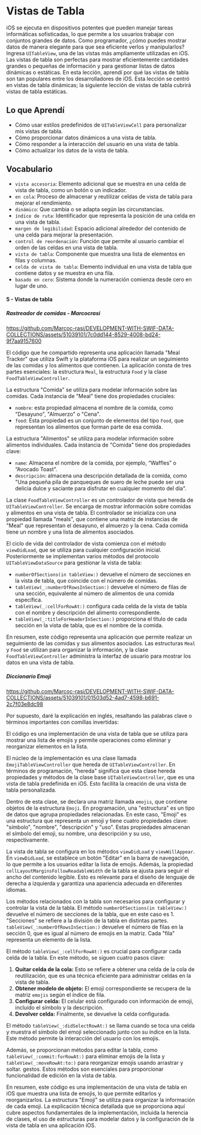 # Vistas de Tabla

iOS se ejecuta en dispositivos potentes que pueden manejar tareas informáticas sofisticadas, lo que permite a los usuarios trabajar con conjuntos grandes de datos. Como programador, ¿cómo puedes mostrar datos de manera elegante para que sea eficiente verlos y manipularlos?
Ingresa `UITableView`, una de las vistas más ampliamente utilizadas en iOS. Las vistas de tabla son perfectas para mostrar eficientemente cantidades grandes o pequeñas de información y para gestionar listas de datos dinámicas o estáticas.
En esta lección, aprendí por qué las vistas de tabla son tan populares entre los desarrolladores de iOS. Esta lección se centró en vistas de tabla dinámicas; la siguiente lección de vistas de tabla cubrirá vistas de tabla estáticas.

## Lo que Aprendí
- Cómo usar estilos predefinidos de `UITableViewCell` para personalizar mis vistas de tabla.
- Cómo proporcionar datos dinámicos a una vista de tabla.
- Cómo responder a la interacción del usuario en una vista de tabla.
- Cómo actualizar los datos de la vista de tabla.

## Vocabulario
- `vista accesoria`: Elemento adicional que se muestra en una celda de vista de tabla, como un botón o un indicador.
- `en cola`: Proceso de almacenar y reutilizar celdas de vista de tabla para mejorar el rendimiento.
- `dinámico`: Que cambia o se adapta según las circunstancias.
- `índice de ruta`: Identificador que representa la posición de una celda en una vista de tabla.
- `margen de legibilidad`: Espacio adicional alrededor del contenido de una celda para mejorar la presentación.
- `control de reordenación`: Función que permite al usuario cambiar el orden de las celdas en una vista de tabla.
- `vista de tabla`: Componente que muestra una lista de elementos en filas y columnas.
- `celda de vista de tabla`: Elemento individual en una vista de tabla que contiene datos y se muestra en una fila.
- `basado en cero`: Sistema donde la numeración comienza desde cero en lugar de uno.

#### 5 - Vistas de tabla

##### Rastreador de comidas - Marcocrasi

https://github.com/Marcoc-rasi/DEVELOPMENT-WITH-SWIF-DATA-COLLECTIONS/assets/51039101/7c0dd144-8529-4008-bd24-9f7aa9157600

El código que he compartido representa una aplicación llamada "Meal Tracker" que utiliza Swift y la plataforma iOS para realizar un seguimiento de las comidas y los alimentos que contienen. La aplicación consta de tres partes esenciales: la estructura `Meal`, la estructura `Food` y la clase `FoodTableViewController`.

La estructura "Comida" se utiliza para modelar información sobre las comidas. Cada instancia de "Meal" tiene dos propiedades cruciales:
- `nombre`: esta propiedad almacena el nombre de la comida, como "Desayuno", "Almuerzo" o "Cena".
- `food`: Esta propiedad es un conjunto de elementos del tipo `Food`, que representan los alimentos que forman parte de esa comida.

La estructura "Alimentos" se utiliza para modelar información sobre alimentos individuales. Cada instancia de "Comida" tiene dos propiedades clave:
- `name`: Almacena el nombre de la comida, por ejemplo, “Waffles” o “Avocado Toast”.
- `descripción`: almacena una descripción detallada de la comida, como "Una pequeña pila de panqueques de suero de leche puede ser una delicia dulce y saciante para disfrutar en cualquier momento del día".

La clase `FoodTableViewController` es un controlador de vista que hereda de `UITableViewController`. Se encarga de mostrar información sobre comidas y alimentos en una vista de tabla. El controlador se inicializa con una propiedad llamada "meals", que contiene una matriz de instancias de "Meal" que representan el desayuno, el almuerzo y la cena. Cada comida tiene un nombre y una lista de alimentos asociados.

El ciclo de vida del controlador de vista comienza con el método `viewDidLoad`, que se utiliza para cualquier configuración inicial. Posteriormente se implementan varios métodos del protocolo `UITableViewDataSource` para gestionar la vista de tabla:
- `numberOfSections(in tableView:)` devuelve el número de secciones en la vista de tabla, que coincide con el número de comidas.
- `tableView(_:numberOfRowsInSection:)` devuelve el número de filas de una sección, equivalente al número de alimentos de una comida específica.
- `tableView(_:cellForRowAt:)` configura cada celda de la vista de tabla con el nombre y descripción del alimento correspondiente.
- `tableView(_:titleForHeaderInSection:)` proporciona el título de cada sección en la vista de tabla, que es el nombre de la comida.

En resumen, este código representa una aplicación que permite realizar un seguimiento de las comidas y sus alimentos asociados. Las estructuras `Meal` y `Food` se utilizan para organizar la información, y la clase `FoodTableViewController` administra la interfaz de usuario para mostrar los datos en una vista de tabla.

##### Diccionario Emoji

https://github.com/Marcoc-rasi/DEVELOPMENT-WITH-SWIF-DATA-COLLECTIONS/assets/51039101/01503d52-4ad7-4598-b691-2c7f03e8dc98

Por supuesto, daré la explicación en inglés, resaltando las palabras clave o términos importantes con comillas invertidas:

El código es una implementación de una vista de tabla que se utiliza para mostrar una lista de emojis y permite operaciones como eliminar y reorganizar elementos en la lista.

El núcleo de la implementación es una clase llamada `EmojiTableViewController` que hereda de `UITableViewController`. En términos de programación, "hereda" significa que esta clase hereda propiedades y métodos de la clase base `UITableViewController`, que es una vista de tabla predefinida en iOS. Esto facilita la creación de una vista de tabla personalizada.

Dentro de esta clase, se declara una matriz llamada `emojis`, que contiene objetos de la estructura `Emoji`. En programación, una "estructura" es un tipo de datos que agrupa propiedades relacionadas. En este caso, "Emoji" es una estructura que representa un emoji y tiene cuatro propiedades clave: "símbolo", "nombre", "descripción" y "uso". Estas propiedades almacenan el símbolo del emoji, su nombre, una descripción y su uso, respectivamente.

La vista de tabla se configura en los métodos `viewDidLoad` y `viewWillAppear`. En `viewDidLoad`, se establece un botón "Editar" en la barra de navegación, lo que permite a los usuarios editar la lista de emojis. Además, la propiedad `cellLayoutMarginsFollowReadableWidth` de la tabla se ajusta para seguir el ancho del contenido legible. Esto es relevante para el diseño de lenguaje de derecha a izquierda y garantiza una apariencia adecuada en diferentes idiomas.

Los métodos relacionados con la tabla son necesarios para configurar y controlar la vista de la tabla. El método `numberOfSections(in tableView:)` devuelve el número de secciones de la tabla, que en este caso es 1. "Secciones" se refiere a la división de la tabla en distintas partes. `tableView(_:numberOfRowsInSection:)` devuelve el número de filas en la sección 0, que es igual al número de emojis en la matriz. Cada "fila" representa un elemento de la lista.

El método `tableView(_:cellForRowAt:)` es crucial para configurar cada celda de la tabla. En este método, se siguen cuatro pasos clave:
1. **Quitar celda de la cola:** Esto se refiere a obtener una celda de la cola de reutilización, que es una técnica eficiente para administrar celdas en la vista de tabla.
2. **Obtener modelo de objeto:** El emoji correspondiente se recupera de la matriz `emojis` según el índice de fila.
3. **Configurar celda:** El celular está configurado con información de emoji, incluido el símbolo y la descripción.
4. **Devolver celda:** Finalmente, se devuelve la celda configurada.

El método `tableView(_:didSelectRowAt:)` se llama cuando se toca una celda y muestra el símbolo del emoji seleccionado junto con su índice en la lista. Este método permite la interacción del usuario con los emojis.

Además, se proporcionan métodos para editar la tabla, como `tableView(_:commit:forRowAt:)` para eliminar emojis de la lista y `tableView(_:moveRowAt:to:)` para reorganizar emojis usando arrastrar y soltar. gestos. Estos métodos son esenciales para proporcionar funcionalidad de edición en la vista de tabla.

En resumen, este código es una implementación de una vista de tabla en iOS que muestra una lista de emojis, lo que permite editarlos y reorganizarlos. La estructura "Emoji" se utiliza para organizar la información de cada emoji. La explicación técnica detallada que se proporciona aquí cubre aspectos fundamentales de la implementación, incluida la herencia de clases, el uso de estructuras para modelar datos y la configuración de la vista de tabla en una aplicación iOS.
